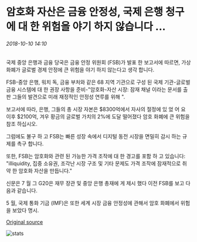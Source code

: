 # 암호화 자산은 금융 안정성, 국제 은행 청구에 대 한 위험을 야기 하지 않습니다 ...

###### 2018-10-10 14:10

국제 중앙 은행과 금융 당국은 금융 안정 위원회 (FSB)가 발표 한 보고서에 따르면, 가상 화폐가 글로벌 경제 안정에 큰 위험을 야기 하지 않는다고 생각 합니다.

FSB-중앙 은행, 워치 독, 금융 부처와 같은 68 지역 기관으로 구성 된 국제 기관-글로벌 금융 시스템에 대 한 권장 사항을 준비-"암호화-자산 시장: 잠재 채널 이라는 문서를 출판 그들의 발견으로 미래 재정적인 안정성 연루를 위해 ".

보고서에 따라, 은행, 그들의 총 시장 자본은 $8300억에서 자사의 절정에 있 었 어 요 이후 $2100억, 겨우 황금의 글로벌 가치의 2%에 도달 떨어졌다 암호 화폐에 큰 위험을 참조 하십시오.

그럼에도 불구 하 고 FSB는 빠른 성장 속에서 디지털 동전 시장을 면밀히 감시 하는 규제를 촉구 합니다.

또한, FSB는 암호화와 관련 된 가능한 가격 조작에 대 한 경고를 포함 하 고 있습니다: "illiquidity, 집중 소유권, 조각난 시장 구조 및 기타 문제도 가격 조작에 잠재적으로 취약 한 암호화 자산을 만듭니다."

신문은 7 월 그 G20은 재무 장관 및 중앙 은행 총재에 게 제시 했다 이전 FSB를 보고 다음과 같습니다.

5 월, 국제 통화 기금 (IMF)은 또한 세계 시장 금융 안정성에 관해서 암호 화폐에서 위험을 보았다 명시.

[Original source](https://cointelegraph.com/news/crypto-assets-pose-no-risks-to-financial-stability-international-bankers-claim)

![stats](https://c.statcounter.com/11760860/0/a89fa40b/1/ "stats")